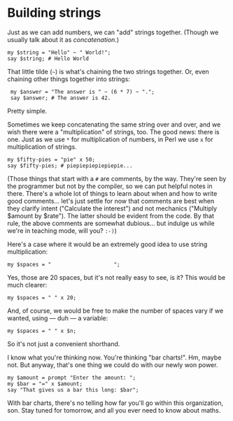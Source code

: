 # Building strings

Just as we can add numbers, we can "add" strings together. (Though we usually talk about it as *concatenation*.)

    my $string = "Hello" ~ " World!";
    say $string; # Hello World

That little tilde (`~`) is what's chaining the two strings together. Or, even chaining other things together into strings:

     my $answer = "The answer is " ~ (6 * 7) ~ ".";
     say $answer; # The answer is 42.

Pretty simple.

Sometimes we keep concatenating the same string over and over, and we wish there were a "multiplication" of strings, too. The good news: there is one. Just as we use `*` for multiplication of numbers, in Perl we use `x` for multiplication of strings.

    my $fifty-pies = "pie" x 50;
    say $fifty-pies; # piepiepiepiepiepie...

(Those things that start with a `#` are comments, by the way. They're seen by the programmer but not by the compiler, so we can put helpful notes in there. There's a whole lot of things to learn about when and how to write good comments... let's just settle for now that comments are best when they clarify intent ("Calculate the interest") and not mechanics ("Multiply $amount by $rate"). The latter should be evident from the code. By that rule, the above comments are somewhat dubious... but indulge us while we're in teaching mode, will you? `:-)`)

Here's a case where it would be an extremely good idea to use string multiplication:

    my $spaces = "                    ";

Yes, those are 20 spaces, but it's not really easy to see, is it? This would be much clearer:

    my $spaces = " " x 20;

And, of course, we would be free to make the number of spaces vary if we wanted, using &mdash; duh &mdash; a variable:

    my $spaces = " " x $n;

So it's not just a convenient shorthand.

I know what you're thinking now. You're thinking "bar charts!". Hm, maybe not. But anyway, that's one thing we could do with our newly won power.

    my $amount = prompt "Enter the amount: ";
    my $bar = "=" x $amount;
    say "That gives us a bar this long: $bar";

With bar charts, there's no telling how far you'll go within this organization, son. Stay tuned for tomorrow, and all you ever need to know about maths.
